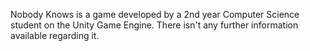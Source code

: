 Nobody Knows is a game developed by a 2nd year Computer Science student on the Unity Game Engine. There isn't any further information available regarding it.